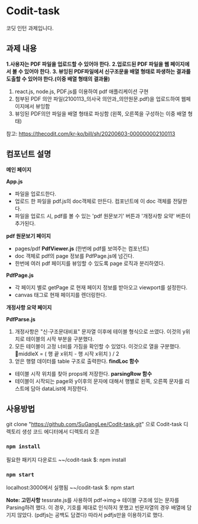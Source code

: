 # Codit-task

코딧 인턴 과제입니다.



## 과제 내용
**1.사용자는 PDF 파일을 업로드할 수 있어야 한다.**
**2.업로드된 PDF 파일을 웹 페이지에서 볼 수 있어야 한다.**
**3. 뷰잉된 PDF파일에서 신구조문을 배열 형태로 파생하는 결과를 도출할 수 있어야 한다.(이중 배열 형태의 결과물)**

1) react.js, node.js, PDF.js를 이용하여 pdf 애플리케이션 구현
2) 첨부된 PDF 의안 파일(2100113_의사국 의안과_의안원문.pdf)을 업로드하여 웹페이지에서 뷰잉함
3) 뷰잉된 PDF의안 파일을 배열 형태로 파싱함 (왼쪽, 오른쪽을 구성하는 이중 배열 형태)

참고:  https://thecodit.com/kr-ko/bill/sh/20200603-000000002100113 

## 컴포넌트 설명

**메인 페이지**

**App.js**
- 파일을 업로드한다. 
- 업로드 한 파일을 pdf.js의 doc객체로 만든다. 컴포넌트에 이 doc 객체를 전달한다. 
- 파일을 업로드 시, pdf를 볼 수 있는 'pdf 원문보기' 버튼과 '개정사항 요약' 버튼이 추가된다.


**pdf 원문보기 페이지**

- pages/pdf
**PdfViewer.js** (한번에 pdf를 보여주는 컴포넌트) 
- doc 객체로 pdf의 page 정보를 PdfPage.js에 넘긴다. 
- 한번에 여러 pdf 페이지를 뷰잉할 수 있도록 page 로직과 분리하였다. 

**PdfPage.js**
- 각 페이지 별로 getPage 로 현재 페이지 정보를 받아오고 viewport를 설정한다.
- canvas 태그로 현재 페이지를 렌더링한다.

  
**개정사항 요약 페이지**

**PdfParse.js** 
1. 개정사항은 "신·구조문대비표" 문자열 이후에 테이블 형식으로 쓰였다. 이것의 y위치로 테이블의 시작 부분을 구분했다. 
2. 모든 테이블이 고정 너비를 가짐을 확인할 수 있었다. 이것으로 열을 구분했다. middleX = ( 행 끝 x위치 - 행 시작 x위치 ) / 2  
3. 얻은 행렬 데이터를 table 구조로 출력한다. 
**findLoc 함수**
- 테이블 시작 위치를 찾아 props에 저장한다.
**parsingRow 함수**
- 테이블이 시작되는 page와 y이후의 문자에 대해서 행별로 왼쪽, 오른쪽 문자를 리스트에 담아 dataList에 저장한다.


## 사용방법
git clone "https://github.com/SuGangLee/Codit-task.git" 으로 Codit-task 디렉토리 생성
코드 에디터에서 디렉토리 오픈

### `npm install`
필요한 패키지 다운로드 
~~/codit-task $: npm install

### `npm start`
localhost:3000에서 실행됨
~~/codit-task $: npm start 

**Note: 고민사항**
tessrate.js를 사용하여 pdf->img-> 테이블 구조에 있는 문자를 Parsing하려 했다.
이 경우, 기호를 제대로 인식하지 못했고 빈문자열의 경우 배열에 담기지 않았다. (pdfjs는 공백도 담겼다) 
따라서 pdfjs만을 이용하기로 했다. 

